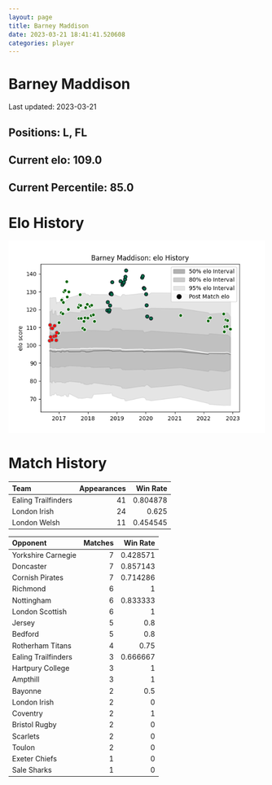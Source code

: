 ```yaml
---  
layout: page  
title: Barney Maddison  
date: 2023-03-21 18:41:41.520608  
categories: player  
---
```

# Barney Maddison


Last updated: 2023-03-21
## Positions: L, FL

## Current elo: 109.0

## Current Percentile: 85.0

# Elo History


![elo history](history_BarneyMaddison.png)
# Match History


| Team                |   Appearances |   Win Rate |
|:--------------------|--------------:|-----------:|
| Ealing Trailfinders |            41 |   0.804878 |
| London Irish        |            24 |   0.625    |
| London Welsh        |            11 |   0.454545 |

| Opponent            |   Matches |   Win Rate |
|:--------------------|----------:|-----------:|
| Yorkshire Carnegie  |         7 |   0.428571 |
| Doncaster           |         7 |   0.857143 |
| Cornish Pirates     |         7 |   0.714286 |
| Richmond            |         6 |   1        |
| Nottingham          |         6 |   0.833333 |
| London Scottish     |         6 |   1        |
| Jersey              |         5 |   0.8      |
| Bedford             |         5 |   0.8      |
| Rotherham Titans    |         4 |   0.75     |
| Ealing Trailfinders |         3 |   0.666667 |
| Hartpury College    |         3 |   1        |
| Ampthill            |         3 |   1        |
| Bayonne             |         2 |   0.5      |
| London Irish        |         2 |   0        |
| Coventry            |         2 |   1        |
| Bristol Rugby       |         2 |   0        |
| Scarlets            |         2 |   0        |
| Toulon              |         2 |   0        |
| Exeter Chiefs       |         1 |   0        |
| Sale Sharks         |         1 |   0        |